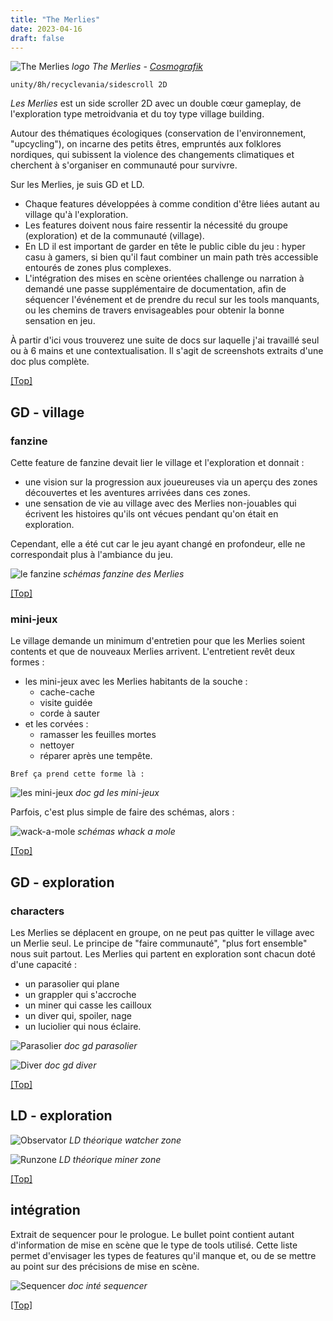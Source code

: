 ```yaml
---
title: "The Merlies"
date: 2023-04-16
draft: false
---
```


![The Merlies](./images/logo.png)
*logo The Merlies - [Cosmografik](https://bsky.app/profile/cosmografik.bsky.social)*

`unity/8h/recyclevania/sidescroll 2D`

*Les Merlies* est un side scroller 2D avec un double cœur gameplay, de l'exploration type metroidvania et du toy type village building.

Autour des thématiques écologiques (conservation de l'environnement, "upcycling"), on incarne des petits êtres, empruntés aux folklores nordiques, qui subissent la violence des changements climatiques et cherchent à s'organiser en communauté pour survivre.

Sur les Merlies, je suis GD et LD. 
- Chaque features développées à comme condition d'être liées autant au village qu'à l'exploration.
- Les features doivent nous faire ressentir la nécessité du groupe (exploration) et de la communauté (village).
- En LD il est important de garder en tête le public cible du jeu : hyper casu à gamers, si bien qu'il faut combiner un main path très accessible entourés de zones plus complexes.
- L'intégration des mises en scène orientées challenge ou narration à demandé une passe supplémentaire de documentation, afin de séquencer l'événement et de prendre du recul sur les tools manquants, ou les chemins de travers envisageables pour obtenir la bonne sensation en jeu.

À partir d'ici vous trouverez une suite de docs sur laquelle j'ai travaillé seul ou à 6 mains et une contextualisation. Il s'agit de screenshots extraits d'une doc plus complète.

[[Top]](#top)

## GD - village

### fanzine
Cette feature de fanzine devait lier le village et l'exploration et donnait :
- une vision sur la progression aux joueureuses via un aperçu des zones découvertes et les aventures arrivées dans ces zones.
- une sensation de vie au village avec des Merlies non-jouables qui écrivent les histoires qu'ils ont vécues pendant qu'on était en exploration.

Cependant, elle a été cut car le jeu ayant changé en profondeur, elle ne correspondait plus à l'ambiance du jeu.

![le fanzine](./images/cartefanzine.png)
*schémas fanzine des Merlies*

[[Top]](#top)

### mini-jeux
Le village demande un minimum d'entretien pour que les Merlies soient contents et que de nouveaux Merlies arrivent. L'entretient revêt deux formes : 
- les mini-jeux avec les Merlies habitants de la souche : 
	- cache-cache
	- visite guidée
	- corde à sauter
- et les corvées : 
	- ramasser les feuilles mortes
	- nettoyer
	- réparer après une tempête.

`Bref ça prend cette forme là :`

![les mini-jeux](./images/minijeux.png)
*doc gd les mini-jeux*

Parfois, c'est plus simple de faire des schémas, alors :

![wack-a-mole](./images/guacamole.png)
*schémas whack a mole*

[[Top]](#top)

## GD - exploration

### characters
Les Merlies se déplacent en groupe, on ne peut pas quitter le village avec un Merlie seul. Le principe de "faire communauté", "plus fort ensemble" nous suit partout. Les Merlies qui partent en exploration sont chacun doté d'une capacité : 
- un parasolier qui plane 
- un grappler qui s'accroche 
- un miner qui casse les cailloux
- un diver qui, spoiler, nage
- un luciolier qui nous éclaire.

![Parasolier](./images/parasolier.png)
*doc gd parasolier*

![Diver](./images/diver.png) 
*doc gd diver*

[[Top]](#top)

## LD - exploration

![Observator](./images/ld_observator.png)
*LD théorique watcher zone*

![Runzone](./images/minerzone.png)
*LD théorique miner zone*

[[Top]](#top)

## intégration

Extrait de sequencer pour le prologue. Le bullet point contient autant d'information de mise en scène que le type de tools utilisé. Cette liste permet d'envisager les types de features qu'il manque et, ou de se mettre au point sur des précisions de mise en scène.

![Sequencer](./images/sequencer.png)
*doc inté sequencer*

[[Top]](#top)